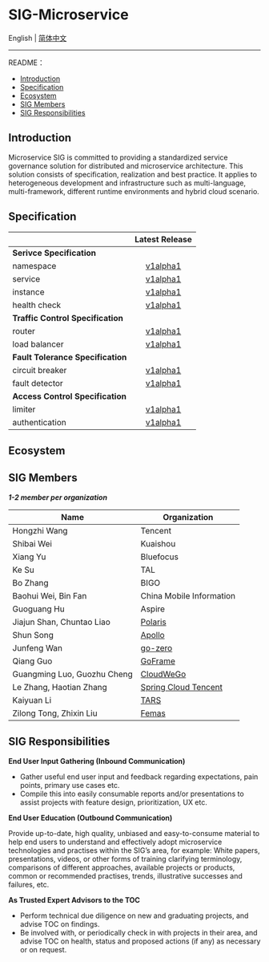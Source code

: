 # SIG-Microservice

English | [简体中文](./README-zh.md) 

---

README：

- [Introduction](#introduction)
- [Specification](#specification)
- [Ecosystem](#ecosystem)
- [SIG Members](#sig-members)
- [SIG Responsibilities](#sig-responsibilities)

## Introduction

Microservice SIG is committed to providing a standardized service governance solution for distributed and microservice architecture. This solution consists of specification, realization and best practice. It applies to heterogeneous development and infrastructure such as multi-language, multi-framework, different runtime environments and hybrid cloud scenario. 

## Specification

|                                   |         Latest Release             |  
| :-------------------------------- | :--------------------------------: |
| **Serivce Specification**         |
| namespace       | [v1alpha1](/specification/v1/service-spec/namespace.md) |
| service         | [v1alpha1](/specification/v1/service-spec/service.md) |
| instance        | [v1alpha1](/specification/v1/service-spec/instance.md) |
| health check    | [v1alpha1](/specification/v1/service-spec/healthcheck.md) |
| **Traffic Control Specification** |
| router          | [v1alpha1](/specification/v1/traffic-control-spec/router.md) |
| load balancer   | [v1alpha1](/specification/v1/traffic-control-spec/loadbalancer.md) |
| **Fault Tolerance Specification** |
| circuit breaker | [v1alpha1](/specification/v1/fault-tolerance-spec/circuitbreaker.md) |
| fault detector  | [v1alpha1](/specification/v1/fault-tolerance-spec/faultdetector.md) |
| **Access Control Specification**  |
| limiter         | [v1alpha1](/specification/v1/access-control-spec/limiter.md) |
| authentication  | [v1alpha1](/specification/v1/access-control-spec/authentication.md) |

## Ecosystem

## SIG Members

***1-2 member per organization***

| Name                        | Organization         |
| --------------------------- | -------------------- |
| Hongzhi Wang                | Tencent   |
| Shibai Wei                  | Kuaishou  |
| Xiang Yu                    | Bluefocus |
| Ke Su                       | TAL       |
| Bo Zhang                    | BIGO      |
| Baohui Wei, Bin Fan         | China Mobile Information |
| Guoguang Hu                 | Aspire |
| Jiajun Shan, Chuntao Liao   | [Polaris](https://github.com/polarismesh) |
| Shun Song                   | [Apollo](https://github.com/apolloconfig) |
| Junfeng Wan                 | [go-zero](https://github.com/zeromicro)   |
| Qiang Guo                   | [GoFrame](https://github.com/gogf)        |
| Guangming Luo, Guozhu Cheng | [CloudWeGo](https://github.com/cloudwego) |
| Le Zhang, Haotian Zhang     | [Spring Cloud Tencent](https://github.com/Tencent/spring-cloud-tencent) |
| Kaiyuan Li                  | [TARS](https://github.com/TarsCloud) |
| Zilong Tong, Zhixin Liu     | [Femas](https://github.com/polarismesh/femas) |

## SIG Responsibilities

**End User Input Gathering (Inbound Communication)**

- Gather useful end user input and feedback regarding expectations, pain points, primary use cases etc.
- Compile this into easily consumable reports and/or presentations to assist projects with feature design, prioritization, UX etc.

**End User Education (Outbound Communication)**

Provide up-to-date, high quality, unbiased and easy-to-consume material to help end users to understand and effectively adopt microservice technologies and practises within the SIG’s area, for example: White papers, presentations, videos, or other forms of training clarifying terminology, comparisons of different approaches, available projects or products, common or recommended practises, trends, illustrative successes and failures, etc.

**As Trusted Expert Advisors to the TOC**

- Perform technical due diligence on new and graduating projects, and advise TOC on findings.
- Be involved with, or periodically check in with projects in their area, and advise TOC on health, status and proposed actions (if any) as necessary or on request.
